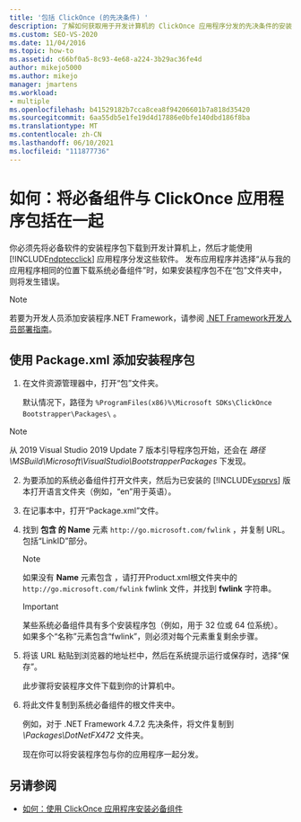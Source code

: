 ```yaml
---
title: '包括 ClickOnce (的先决条件) '
description: 了解如何获取用于开发计算机的 ClickOnce 应用程序分发的先决条件的安装程序包。
ms.custom: SEO-VS-2020
ms.date: 11/04/2016
ms.topic: how-to
ms.assetid: c66bf0a5-8c93-4e68-a224-3b29ac36fe4d
author: mikejo5000
ms.author: mikejo
manager: jmartens
ms.workload:
- multiple
ms.openlocfilehash: b41529182b7cca8cea8f94206601b7a818d35420
ms.sourcegitcommit: 6aa55db5e1fe19d4d17886e0bfe140dbd186f8ba
ms.translationtype: MT
ms.contentlocale: zh-CN
ms.lasthandoff: 06/10/2021
ms.locfileid: "111877736"
---
```

# <a name="how-to-include-prerequisites-with-a-clickonce-application"></a>如何：将必备组件与 ClickOnce 应用程序包括在一起
你必须先将必备软件的安装程序包下载到开发计算机上，然后才能使用 [!INCLUDE[ndptecclick](../deployment/includes/ndptecclick_md.md)] 应用程序分发这些软件。 发布应用程序并选择“从与我的应用程序相同的位置下载系统必备组件”时，如果安装程序包不在“包”文件夹中，则将发生错误。

> [!NOTE]
> 若要为开发人员添加安装程序.NET Framework，请参阅 [.NET Framework开发人员部署指南](/dotnet/framework/deployment/deployment-guide-for-developers)。

## <a name="to-add-an-installer-package-by-using-packagexml"></a><a name="Package"></a> 使用 Package.xml 添加安装程序包

1. 在文件资源管理器中，打开“包”文件夹。

    默认情况下，路径为 `%ProgramFiles(x86)%\Microsoft SDKs\ClickOnce Bootstrapper\Packages\` 。

>[!NOTE]
> 从 2019 Visual Studio 2019 Update 7 版本引导程序包开始，还会在 *<VS Install Path> 路径 \MSBuild\Microsoft\VisualStudio\BootstrapperPackages* 下发现。

2. 为要添加的系统必备组件打开文件夹，然后为已安装的 [!INCLUDE[vsprvs](../code-quality/includes/vsprvs_md.md)] 版本打开语言文件夹（例如，“en”用于英语）。

3. 在记事本中，打开“Package.xml”文件。

4. 找到 **包含 的 Name** 元素 `http://go.microsoft.com/fwlink` ，并复制 URL。 包括“LinkID”部分。

   > [!NOTE]
   > 如果没有 **Name** 元素包含 ，请打开Product.xml根文件夹中的 `http://go.microsoft.com/fwlink` fwlink 文件，并找到 **fwlink** 字符串。 

   > [!IMPORTANT]
   > 某些系统必备组件具有多个安装程序包（例如，用于 32 位或 64 位系统）。 如果多个“名称”元素包含“fwlink”，则必须对每个元素重复剩余步骤。

5. 将该 URL 粘贴到浏览器的地址栏中，然后在系统提示运行或保存时，选择“保存”。

    此步骤将安装程序文件下载到你的计算机中。

6. 将此文件复制到系统必备组件的根文件夹中。

    例如，对于 .NET Framework 4.7.2 先决条件，将文件复制到 *\Packages\DotNetFX472* 文件夹。

    现在你可以将安装程序包与你的应用程序一起分发。

## <a name="see-also"></a>另请参阅
- [如何：使用 ClickOnce 应用程序安装必备组件](../deployment/how-to-install-prerequisites-with-a-clickonce-application.md)
